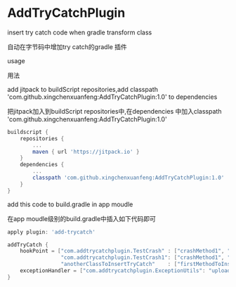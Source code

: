 # AddTryCatchPlugin


insert try catch code when gradle transform class

自动在字节码中增加try catch的gradle 插件

usage

用法

add jitpack to buildScript repositories,add classpath 'com.github.xingchenxuanfeng:AddTryCatchPlugin:1.0' to dependencies

把jitpack加入到buildScript repositories中,在dependencies 中加入classpath 'com.github.xingchenxuanfeng:AddTryCatchPlugin:1.0'

```build.gradle
buildscript {
    repositories {
        ...
        maven { url 'https://jitpack.io' }
    }
    dependencies {
        ...
        classpath 'com.github.xingchenxuanfeng:AddTryCatchPlugin:1.0'
    }
}
```

add this code to build.gradle in app moudle

在app moudle级别的build.gradle中插入如下代码即可


```build.gradle
apply plugin: 'add-trycatch'

addTryCatch {
    hookPoint = ["com.addtrycatchplugin.TestCrash" : ["crashMethod1", "crashMethod2"],
                 "com.addtrycatchplugin.TestCrash1": ["crashMethod1", "crashMethod2"],
                 "anotherClassToInsertTryCatch"    : ["firstMethodToInsert", "secondMethodToInsert"]]
    exceptionHandler = ["com.addtrycatchplugin.ExceptionUtils": "uploadCatchedException"]
}
```
